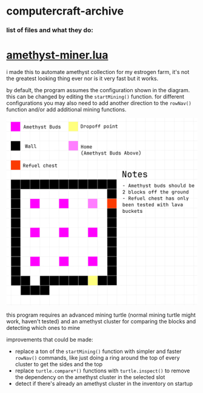 # computercraft-archive

### list of files and what they do:

# [amethyst-miner.lua](amethyst-miner.lua) 
i made this to automate amethyst collection for my estrogen farm, it's not the greatest looking thing ever nor is it very fast but it works.

by default, the program assumes the configuration shown in the diagram. this can be changed by editing the `startMining()` function. for different configurations you may also need to add another direction to the `rowNav()` function and/or add additional mining functions.

![diagram from a top down view showing how to build the default configuration of the farm](assets/amethyst-miner/diagram.png)

this program requires an advanced mining turtle (normal mining turtle might work, haven't tested) and an amethyst cluster for comparing the blocks and detecting which ones to mine

improvements that could be made:
- replace a ton of the `startMining()` function with simpler and faster `rowNav()` commands, like just doing a ring around the top of every cluster to get the sides and the top
- replace `turtle.compare*()` functions with `turtle.inspect()` to remove the dependency on the amethyst cluster in the selected slot
- detect if there's already an amethyst cluster in the inventory on startup
